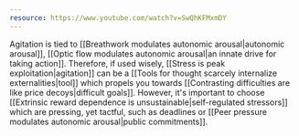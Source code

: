 ```yaml
---
resource: https://www.youtube.com/watch?v=SwQhKFMxmDY
---
```


Agitation is tied to [[Breathwork modulates autonomic arousal|autonomic arousal]], [[Optic flow modulates autonomic arousal|an innate drive for taking action]]. Therefore, if used wisely, [[Stress is peak exploitation|agitation]] can be a [[Tools for thought scarcely internalize externalities|tool]] which propels you towards [[Contrasting difficulties are like price decoys|difficult goals]]. However, it's important to choose [[Extrinsic reward dependence is unsustainable|self-regulated stressors]] which are pressing, yet tactful, such as deadlines or [[Peer pressure modulates autonomic arousal|public commitments]].